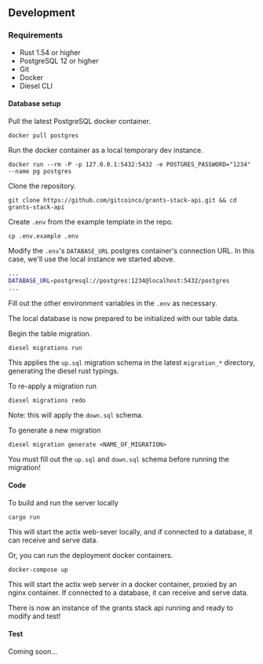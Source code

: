 ## Development

### Requirements

- Rust 1.54 or higher
- PostgreSQL 12 or higher
- Git
- Docker
- Diesel CLI

#### Database setup


Pull the latest PostgreSQL docker container. 

```shell
docker pull postgres
```

Run the docker container as a local temporary dev instance.

```shell 
docker run --rm -P -p 127.0.0.1:5432:5432 -e POSTGRES_PASSWORD="1234" --name pg postgres
```

Clone the repository. 

```shell
git clone https://github.com/gitcoinco/grants-stack-api.git && cd grants-stack-api
```


Create `.env` from the example template in the repo.

```shell
cp .env.example .env
```

Modify the `.env`'s `DATABASE_URL` postgres container's connection URL. In this case, we'll use the local instance we started above. 

```bash
...
DATABASE_URL=postgresql://postgres:1234@localhost:5432/postgres
...
```

Fill out the other environment variables in the `.env` as necessary. 

The local database is now prepared to be initialized with our table data.

Begin the table migration. 

```shell
diesel migrations run
```

This applies the `up.sql` migration schema in the latest `migration_*` directory, generating the diesel rust typings.

To re-apply a migration run

```shell
diesel migrations redo
```

Note: this will apply the `down.sql` schema. 

To generate a new migration 

```shell
diesel migration generate <NAME_OF_MIGRATION>
```

You must fill out the `up.sql` and `down.sql` schema before running the migration!

#### Code

To build and run the server locally

```shell
cargo run 
```

This will start the actix web-sever locally, and if connected to a database, it can receive and serve data.

Or, you can run the deployment docker containers.

```shell 
docker-compose up 
```

This will start the actix web server in a docker container, proxied by an nginx container.
If connected to a database, it can receive and serve data.

There is now an instance of the grants stack api running and ready to modify and test!

#### Test

Coming soon...